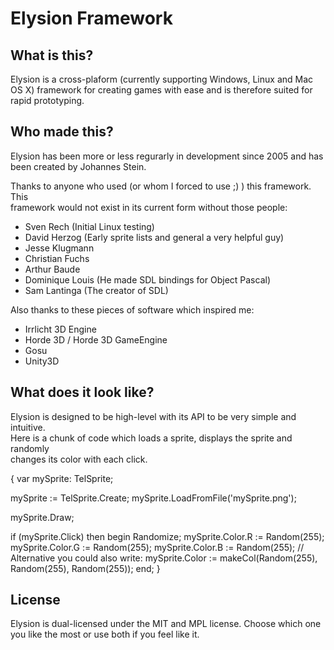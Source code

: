 Elysion Framework
=================

What is this?
-------------

Elysion is a cross-plaform (currently supporting Windows, Linux and Mac OS X)
framework for creating games with ease and is therefore suited for rapid prototyping.

Who made this?
-------------

Elysion has been more or less regurarly in development since 2005 and has been
created by Johannes Stein.

Thanks to anyone who used (or whom I forced to use ;) ) this framework. This  
framework would not exist in its current form without those people:  
- Sven Rech (Initial Linux testing)  
- David Herzog (Early sprite lists and general a very helpful guy)  
- Jesse Klugmann  
- Christian Fuchs  
- Arthur Baude  
- Dominique Louis (He made SDL bindings for Object Pascal)  
- Sam Lantinga (The creator of SDL)  

Also thanks to these pieces of software which inspired me:  
- Irrlicht 3D Engine  
- Horde 3D / Horde 3D GameEngine  
- Gosu  
- Unity3D  

What does it look like?
-----------------------

Elysion is designed to be high-level with its API to be very simple and intuitive.  
Here is a chunk of code which loads a sprite, displays the sprite and randomly  
changes its color with each click.  

{
var mySprite: TelSprite;

mySprite := TelSprite.Create;
mySprite.LoadFromFile('mySprite.png');

mySprite.Draw;

if (mySprite.Click) then
begin
  Randomize;
  mySprite.Color.R := Random(255);
  mySprite.Color.G := Random(255);
  mySprite.Color.B := Random(255);
  // Alternative you could also write: mySprite.Color := makeCol(Random(255), Random(255), Random(255));
end;
}

License
-------

Elysion is dual-licensed under the MIT and MPL license. Choose which one
you like the most or use both if you feel like it.



